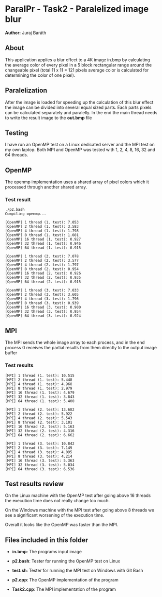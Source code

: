 # ParalPr - Task2 - Paralelized image blur

**Author:** Juraj Baráth

## About

This application applies a blur effect to a 4K image in.bmp by calculating the average color of every
pixel in a 5 block rectangular range around the changeable pixel (total 11 x 11 = 121 pixels average color
is calculated for determining the color of one pixel).

## Paralelization

After the image is loaded for speeding up the calculation of this blur effect the image can be divided into several equal sized parts. Each parts pixels can be calculated separately and paralelly. In the end the main thread needs to write the result image to the **out.bmp** file

## Testing

I have run an OpenMP test on a Linux dedicated server and the MPI test on my own laptop. Both MPI and OpenMP was tested with
1, 2, 4, 8, 16, 32 and 64 threads.

## OpenMP

The openmp implementation uses a shared array of pixel colors which it processed through another shared array.

### Test result

    ./p2.bash 
    Compiling openmp...

    [OpenMP] 1 thread (1. test): 7.053
    [OpenMP] 2 thread (1. test): 3.583
    [OpenMP] 4 thread (1. test): 1.798
    [OpenMP] 8 thread (1. test): 1.081
    [OpenMP] 16 thread (1. test): 0.927
    [OpenMP] 32 thread (1. test): 0.946
    [OpenMP] 64 thread (1. test): 0.915

    [OpenMP] 1 thread (2. test): 7.078
    [OpenMP] 2 thread (2. test): 3.577
    [OpenMP] 4 thread (2. test): 1.797
    [OpenMP] 8 thread (2. test): 0.954
    [OpenMP] 16 thread (2. test): 0.926
    [OpenMP] 32 thread (2. test): 0.935
    [OpenMP] 64 thread (2. test): 0.915

    [OpenMP] 1 thread (3. test): 7.033
    [OpenMP] 2 thread (3. test): 3.605
    [OpenMP] 4 thread (3. test): 1.796
    [OpenMP] 8 thread (3. test): 0.939
    [OpenMP] 16 thread (3. test): 0.900
    [OpenMP] 32 thread (3. test): 0.954
    [OpenMP] 64 thread (3. test): 0.924

## MPI

The MPI sends the whole image array to each process, and in the end process 0 receives the partial results from them
directly to the output image buffer

### Test results
    [MPI] 1 thread (1. test): 10.515
    [MPI] 2 thread (1. test): 5.448
    [MPI] 4 thread (1. test): 4.968
    [MPI] 8 thread (1. test): 2.979
    [MPI] 16 thread (1. test): 4.679
    [MPI] 32 thread (1. test): 3.843
    [MPI] 64 thread (1. test): 5.400

    [MPI] 1 thread (2. test): 13.682
    [MPI] 2 thread (2. test): 5.922
    [MPI] 4 thread (2. test): 5.543
    [MPI] 8 thread (2. test): 3.101
    [MPI] 16 thread (2. test): 5.163
    [MPI] 32 thread (2. test): 4.316
    [MPI] 64 thread (2. test): 6.662

    [MPI] 1 thread (3. test): 10.842
    [MPI] 2 thread (3. test): 7.149
    [MPI] 4 thread (3. test): 4.095
    [MPI] 8 thread (3. test): 4.214
    [MPI] 16 thread (3. test): 5.363
    [MPI] 32 thread (3. test): 5.034
    [MPI] 64 thread (3. test): 6.536


## Test results review

On the Linux machine with the OpenMP test after going above 16 threads the execution time does not really change too much.

On the Windows machine with the MPI test after going above 8 threads we see a significant worsening of the execution time.

Overall it looks like the OpenMP was faster than the MPI.

## Files included in this folder

- **in.bmp**: The programs input image

- **p2.bash**: Tester for running the OpenMP test on Linux

- **test.sh**: Tester for running the MPI test on Windows with Git Bash

- **p2.cpp**: The OpenMP implementation of the program
 
- **Task2.cpp**: The MPI implementation of the program
